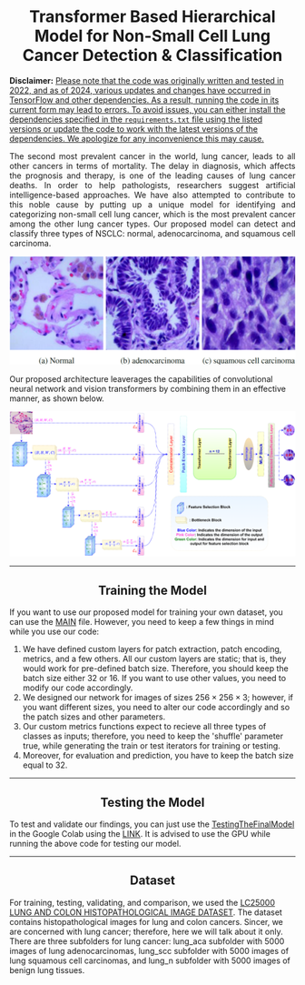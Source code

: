 <h1 align="center" > Transformer Based Hierarchical Model for Non-Small Cell Lung Cancer Detection & Classification </h1>

**Disclaimer:** <u>Please note that the code was originally written and tested in 2022, and as of 2024, various updates and changes have occurred in TensorFlow and other dependencies. As a result, running the code in its current form may lead to errors. To avoid issues, you can either install the dependencies specified in the `requirements.txt` file using the listed versions or update the code to work with the latest versions of the dependencies. We apologize for any inconvenience this may cause.</u>


<p align='justify'>
The second most prevalent cancer in the world, lung cancer, leads to all other cancers in terms of mortality. The delay in diagnosis, which affects the prognosis and therapy, is one of the leading causes of lung cancer deaths. In order to help pathologists, researchers suggest artificial intelligence-based approaches. We have also attempted to contribute to this noble cause by putting up a unique model for identifying and categorizing non-small cell lung cancer, which is the most prevalent cancer among the other lung cancer types. Our proposed model can detect and classify three types of NSCLC: normal, adenocarcinoma, and squamous cell carcinoma. </p>

<p align="center">
  <img src="https://github.com/ImranNust/LungCancerDetection/blob/main/images/NSCLCTypes.png" />
</p>



Our proposed architecture leaverages the capabilities of convolutional neural network and vision transformers by combining them in an effective manner, as shown below.

<p align="center">
  <img src="https://github.com/ImranNust/LungCancerDetection/blob/main/images/MainModelVer6.png" />
</p>

<hr></hr>
<h2 align="center" > Training the Model </h2>

<p align='justify'>

If you want to use our proposed model for training your own dataset, you can use the [MAIN](https://github.com/ImranNust/LungCancerDetection/blob/main/main.ipynb) file. However, you need to keep a few things in mind while you use our code:

1. We have defined custom layers for patch extraction, patch encoding, metrics, and a few others. All our custom layers are static; that is, they would work for pre-defined batch size. Therefore, you should keep the batch size either 32 or 16. If you want to use other values, you need to modify our code accordingly.
2. We designed our network for images of sizes $256\times256\times3$; however, if you want different sizes, you need to alter our code accordingly and so the patch sizes and other parameters.
3. Our custom metrics functions expect to recieve all three types of classes as inputs; therefore, you need to keep the 'shuffle' parameter true, while generating the train or test iterators for training or testing. 
4. Moreover, for evaluation and prediction, you have to keep the batch size equal to 32. 

</p>

<hr></hr>
<h2 align="center" > Testing the Model </h2>

To test and validate our findings, you can just use the [TestingTheFinalModel](https://github.com/ImranNust/LungCancerDetection/blob/main/TestingTheFinalModel.ipynb) in the Google Colab using the [LINK](https://colab.research.google.com/github/ImranNust/LungCancerDetection/blob/main/TestingTheFinalModel.ipynb). It is advised to use the GPU while running the above code for testing our model.


<hr></hr>
<h2 align="center" > Dataset </h2>



For training, testing, validating, and comparison, we used the [LC25000 LUNG AND COLON HISTOPATHOLOGICAL IMAGE DATASET](https://github.com/tampapath/lung_colon_image_set). The dataset contains histopathological images for lung and colon cancers. Sincer, we are concerned with lung cancer; therefore, here we will talk about it only. There are three subfolders for lung cancer: lung_aca subfolder with 5000 images of lung adenocarcinomas, lung_scc subfolder with 5000 images of lung squamous cell carcinomas, and lung_n subfolder with 5000 images of benign lung tissues.

 


